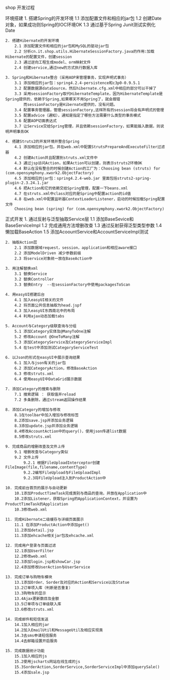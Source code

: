 shop 开发过程

环境搭建
	1. 搭建Spring的开发环境
		1.1 添加配置文件和相应的jar包
		1.2 创建Date对象，如果成功则Spring的IOC环境OK
		1.3 通过基于Spring Junit测试实例化Date 
	
	2. 搭建Hibernate的开发环境
		2.1 添加配置文件和相应的jar包和MySQL的驱动jar包
		2.2 分析cn.it.shop.utils.HibernateSessionFactory.java的作用:加载Hibernate的配置文件，创建session
		2.3 通过逆向工程生成model、orm映射文件
		2.4 创建service,通过new的方式执行数据入库
		
	3. Spring和Hibernate整合（采用AOP来管理事务，实现声明式事务）
		3.1 添加相应的jar包：spring4.2.4-persistence和c3p0-0.9.5.1
		3.2 配置数据源dataSource，然后hibernate.cfg.xml中相应的部分可以干掉了
		3.3 采用sessionFactory取代HibernateTemplate，因为HibernateTemplate是Spring提供的，依赖于Spring,如果哪天不用Spring了，就会报错
			而sessionFactory是Hibernate提供的，没有问题。
		3.4 配置事务管理器，管理sessionFactory,这样所有的session将会有声明式的管理
		3.5 配置advice（通知），通知是指定了哪些方法需要什么类型的事务模式	
		3.6 配置AOP切面表达式
		3.7 让Service交给Spring管理，并且依赖sessionFactory，如果能插入数据，则说明声明事务OK
	
	4. 搭建Struts2的开发环境并整合Spring
		4.1 添加相应的jar包，并在web.xml中配置StrutsPrepareAndExecuteFilter过滤器
		4.2 创建Action并且配置到struts.xml文件中
		4.3 通过jsp访问Action，如果Action可以创建，则表示struts2环境OK
		4.4 默认在没有整合的时候创建Action的工厂为：Choosing bean (struts) for (com.opensymphony.xwork2.ObjectFactory)
		4.5 添加相应的jar包：spring4.2.4-web.jar 里面包括struts2-spring-plugin-2.3.24.1.jar
		4.6 把Action和它的依赖交给Spring管理，配置一下beans.xml
		4.7 在struts.xml中class对应的是Spring中配置action的id值
		4.8 在web.xml中配置监听器ContextLoaderListener，启动的时候加载Spring配置文件
		Choosing bean (spring) for (com.opensymphony.xwork2.ObjectFactory)	

正式开发
	1. 通过反射与泛型抽取Service层
		1.1 添加BaseSevice和BaseServiceImpl
		1.2 完成通用方法增删改查
		1.3 通过反射获得泛型类型参数
		1.4 懒加载BaseAction
		1.5 添加AcoountService和AccountServiceImpl测试
		
	2. 抽取Action层
		2.1 添加数据域request，session，application和相应aware接口
		2.2 添加ModelDriven 减少参数前缀
		2.3 将service对象统一放在BaseAction中
	
	3. 用注解替换xml
		3.1 替换Service
		3.2 替换Controller
		3.3 替换Entry  --在sessionFactory中使用packagesToScan
		
	4. 用easyUI搭建后台
		4.1 加入easyUI相关的文件
		4.2 将页面公共信息抽取为head.jspf
		4.3 加入easyUI东西南北中的布局
		4.4 利用ajax动态加载tabs
		
	5. Account与Category级联查询与分组
		5.1 添加Category实体及@ManyToOne注解
		5.2 修改Account @OneToMany注解
		5.3 添加CategoryService及CategoryServiceImpl
		5.4 在test中添加测试CategoryServiceTest
		
	6. 以Json的形式在easyUI中展示查询结果
		6.1 加入与json有关的jar包
		6.2 添加CategoryAction，修改BaseAction
		6.3 修改struts.xml
		6.4 使用easyUI中DataGrid展示数据

	7. 添加Category的搜索与删除
		7.1 搜索逻辑 ： 获取值并reload
		7.2 多条删除，通过stream返回操作结果
	
	8. 添加Category的增加与修改
		8.1在toolbar中加入增加与修改标签
		8.2添加save.jsp并添加业务逻辑
		8.3添加update.jsp并添加业务逻辑
		8.4修改AccountAction中的query()，使用json传递list数据
		8.5修改struts.xml
	
	9. 完成商品的增删改查及文件上传
		9.1 增删改查与Category类似
		9.2 文件上传
			9.2.1 根据FileUploadInterceptor创建FileImage(file,filename,contentType)
			9.2.2编写FileUpload与FileUploadImpl
			9.2.3将FileUpload注入到ProductAction中
			
	10. 完成前台首页的展示与自动更新
		10.1添加ProductTimeTask完成类别与商品的查询，并放在Application中
		10.2添加Listener，获取Spring的ApplicationContext，并设置为ProductTimeTask的Application
		10.3修改web.xml
		
	11. 完成Hibernate二级缓存与详细页面展示
		11.1 在添加ProductAction中添加get()
		11.2添加detail.jsp
		11.3添加ehcache相关jar包及ehcache.xml
	
	12. 完成用户登录与页面过滤
		12.1添加UserFilter
		12.2修改web.xml
		12.3添加login.jsp和showCar.jsp
		12.4添加修改UserAction与UserService
		
	13. 完成订单与购物车模块
		13.1添加Order、Sorder及对应的Action和Service以及Statue
		13.2订单项入库（判断是否重复）
		13.3购物车的显示
		13.4Ajax更新数目及金额
		13.5订单项与订单级联入库
		13.6修改struts.xml
	
	14. 完成邮件和短信发送
		14.1加入相应的jar
		14.2加入EmailUtil和MessageUtil及相应实现类
		14.3去sms申请短信服务
		14.4去邮箱设置开启服务
		
	15. 完成数据统计功能
		15.1加入相应的js
		15.2使用jscharts网站在线生成的js
		15.3SorderAction,SorderService,SorderServiceImpl中添加querySale()
		15.4添加sale.jsp